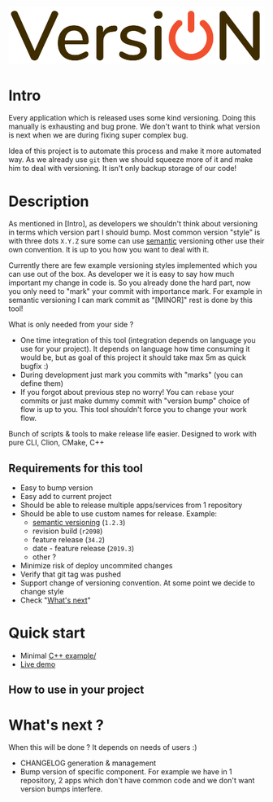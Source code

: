 # ![VersiON](./VersiON-logo.svg)

# Intro
Every application which is released uses some kind versioning. Doing this manually is exhausting and
bug prone. We don't want to think what version is next when we are during fixing super complex bug.

Idea of this project is to automate this process and make it more automated way. As we already use
`git` then we should squeeze more of it and make him to deal with versioning. It isn't only backup
storage of our code!

# Description
As mentioned in [Intro], as developers we shouldn't think about versioning in terms which version
part I should bump. Most common version "style" is with three dots `X.Y.Z` sure some can use
[semantic]() versioning other use their own convention. It is up to you how you want to deal with
it.

Currently there are few example versioning styles implemented which you can use out of the box.
As developer we it is easy to say how much important my change in code is. So you already done
the hard part, now you only need to "mark" your commit with importance mark. For example in semantic
versioning I can mark commit as "[MINOR]" rest is done by this tool!

What is only needed from your side ?
- One time integration of this tool (integration depends on language you use for your project).
It depends on language how time consuming it would be, but as goal of this project it should take
max 5m as quick bugfix :)
- During development just mark you commits with "marks" (you can define them)
- If you forgot about previous step no worry! You can `rebase` your commits or just make dummy
commit with "version bump" choice of flow is up to you. This tool shouldn't force you to change
your work flow.



Bunch of scripts & tools to make release life easier.
Designed to work with pure CLI, Clion, CMake, C++

## Requirements for this tool

- Easy to bump version
- Easy add to current project
- Should be able to release multiple apps/services from 1 repository
- Should be able to use custom names for release. Example:
	- [semantic versioning](https://semver.org/) (`1.2.3`)
	- revision build (`r2098`)
	- feature release (`34.2`)
	- date - feature release (`2019.3`)
	- other ?
- Minimize risk of deploy uncommited changes
- Verify that git tag was pushed
- Support change of versioning convention. At some point we decide to change style
- Check "[What's next](#What's-next-?)"

# Quick start

- Minimal [C++ example/](cpp/README.md)
- [Live demo](https://TODO)

## How to use in your project


# What's next ?
When this will be done ? It depends on needs of users :)
- CHANGELOG generation & management
- Bump version of specific component. For example we have in 1 repository, 2 apps which don't
have common code and we don't want version bumps interfere.

